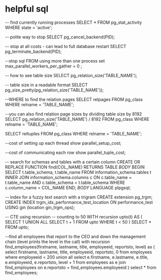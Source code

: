 # helpful sql

-- find currently running processes
SELECT * FROM pg_stat_activity WHERE state = 'active';

-- polite way to stop
SELECT pg_cancel_backend(PID);

-- stop at all costs - can lead to full database restart
SELECT pg_terminate_backend(PID);

--stop sql FROM using more than one process
set max_parallel_workers_per_gather = 0 ;

-- how to see table size
SELECT pg_relation_size('TABLE_NAME');

-- table size in a readable format
SELECT pg_size_pretty(pg_relation_size('TABLE_NAME'));

--WHERE to find the relation pages
SELECT relpages FROM pg_class
WHERE relname = 'TABLE_NAME';

--you can also find relation page sizes by dividing table size by 8192
SELECT pg_relation_size('TABLE_NAME') / 8192 FROM pg_class
WHERE relname = 'TABLE_NAME';


SELECT reltuples FROM pg_class WHERE relname = 'TABLE_NAME';

--cost of setting up each thread
show parallel_setup_cost;

--cost of communicating each row
show parallel_tuple_cost;

-- search for schemas and tables with a certain column
CREATE OR REPLACE FUNCTION find(COL_NAME) RETURNS TABLE
$BODY$
    BEGIN
      SELECT t.table_schema, t.table_name
      FROM information_schema.tables t
      INNER JOIN information_schema.columns c ON c.table_name = t.table_name 
      AND c.table_schema = t.table_schema
      WHERE c.column_name = COL_NAME
    END;
$BODY$ LANGUAGE plpgsql;

-- index for a fuzzy text search with a trigram
CREATE extension pg_trgm;
CREATE INDEX trgm_idx_performance_test_location ON performance_test USING gin (location gin_trgm_ops);

-- CTE using recursion
  -- counting to 50
  WITH recursion upto(t) AS (
    SELECT 1
    UNION ALL
    SELECT t + 1 FROM upto
    WHERE t < 50
  )
  SELECT * FROM upto;

  --find all employees that report to the CEO and down the management chain (level prints the level in the call)
  with recursion find_employees(firstname, lastname, title, employeeid, reportsto, level) as (
    select firstname, lastname, title, employeeid, reportsto, 0 from employees
	  where employeeid = 200
    union all
    select e.firstname, e.lastname, e.title, e.employeeid, e.reportsto, level + 1
    from employees as e
    join find_employees on e.reportsto = find_employees.employeeid
  )
  select * from find_employees;

